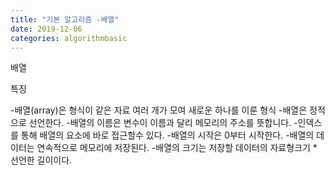 ```yaml
---
title: "기본 알고리즘 -배열"
date: 2019-12-06
categories: algorithmbasic
---
```


배열 

  특징 
  
 -배열(array)은 형식이 같은 자료 여러 개가 모여 새로운 하나를 이룬 형식
 -배열은 정적으로 선언한다.
 -배열의 이름은 변수이 이름과 달리 메모리의 주소를 뜻합니다.
 -인덱스를 통해 배열의 요소에 바로 접근할수 있다.
 -배열의 시작은 0부터 시작한다. 
 -배열의 데이터는 연속적으로 메모리에 저장된다.
 -배열의 크기는  저장할 데이터의 자료형크기 * 선언한 길이이다.
